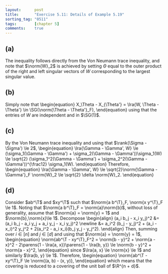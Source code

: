 ```yaml
---
layout:      post
title:       "Exercise 5.11: Details of Example 5.19"
sorting_tag: "0511"
tags:        [chapter 5]
comments:    true
---
```


## (a)
The inequality follows directly from the Von Neumann trace inequality, and note that $\norm{W}_2$ is achieved by setting $\Theta$ equal to the outer product of the right and left singular vectors of $W$ corresponding to the largest singular value.

## (b)
Simply note that
\begin{equation}
    X_\Theta - X_{\Theta'}
    = \lra{W, \Theta - \Theta'}
    \in \SG(\norm{\Theta - \Theta'}_F),
\end{equation}
using that the entries of $W$ are independent and in $\SG(1)$.

## (c)
By the Von Neumann trace inequality and using that $\rank(\Sigma - \Sigma') \le 2$,
\begin{equation}
    \lra{\Gamma - \Gamma', W}
    \le (\sigma_1(\Gamma - \Gamma') + \sigma_2(\Gamma - \Gamma'))\sigma_1(W)
    \le \sqrt{2} (\sigma_1^2(\Gamma - \Gamma') + \sigma_2^2(\Gamma - \Gamma'))^{\frac12} \sigma_1(W).
\end{equation}
Therefore,
\begin{equation}
    \lra{\Gamma - \Gamma', W}
    \le \sqrt{2}\norm{\Gamma - \Gamma'}_F \norm{W}_2
    \le \sqrt{2} \delta \norm{W}_2.
\end{equation}

## (d)
Consider $ab^\T$ and $xy^\T$ such that $\norm{a b^\T}_F, \norm{x y^\T}_F \le 1$.
Noting that $\norm{a b^\T}_F = \norm{a}\norm{b}$,
without loss of generality, assume that $\norm{a}  = \norm{y} = 1$ and $\norm{b},\norm{x}\le 1$.
Decompose
\begin{align}
    (a_i b_j - x_i y_j)^2
    &= (a_i b_j - a_i y_j + a_i y_j - x_i y_j)^2 \newline
    &= a_i^2 (b_j - y_j)^2 + (a_i - x_i)^2 y_j^2 + 2(a_i^2 - a_i x_i)(b_j y_j - y_j^2).
\end{align}
Then, summing over $i \in [n]$ and $j \in [d]$ and using that $\norm{a}  = \norm{y} = 1$,
\begin{equation}
    \norm{ab^\T - xy^\T}_F^2
    = \norm{b - y}^2 + \norm{a - x}^2 - 2\parens{1 - \lra{a, x}}\parens{1 - \lra{b, y}}
    \le \norm{b - y}^2 + \norm{a - x}^2,
\end{equation}
since $\lra{a, x} \le \norm{x} \le 1$ and similarly $\lra{b, y} \le 1$.
Therefore,
\begin{equation}
    \norm{ab^\T - xy^\T}_F \le \norm{(a, b) - (x, y)},
\end{equation}
which means that the covering is reduced to a covering of the unit ball of $\R^{n + d}$.
